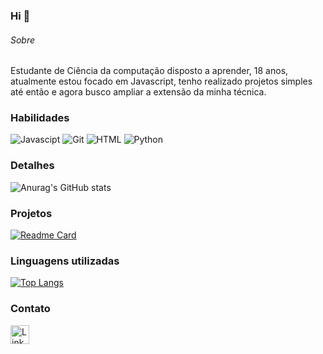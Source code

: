 ### Hi 👋
###### Sobre

Estudante de Ciência da computação disposto a aprender, 18 anos, atualmente estou focado em Javascript, tenho realizado projetos simples até então e agora busco ampliar a extensão da minha técnica.

### Habilidades

![Javascipt](https://img.shields.io/badge/JavaScript-F7DF1E?style=for-the-badge&logo=javascript&logoColor=black)
![Git](https://img.shields.io/badge/Git-E34F26?style=for-the-badge&logo=git&logoColor=white)
![HTML](https://img.shields.io/badge/HTML-239120?style=for-the-badge&logo=html5&logoColor=white)
![Python](https://img.shields.io/badge/Python-3776AB?style=for-the-badge&logo=python&logoColor=white)



### Detalhes

![Anurag's GitHub stats](https://github-readme-stats.vercel.app/api?username=joaoloeblein&theme=github_dark&show_icons=true)

### Projetos

[![Readme Card](https://github-readme-stats.vercel.app/api/pin/?username=joaoloeblein&repo=Login_page&theme=github_dark)](https://github.com/anuraghazra/github-readme-stats)

### Linguagens utilizadas

[![Top Langs](https://github-readme-stats.vercel.app/api/top-langs/?username=joaoloeblein&theme=github_dark)](https://github.com/anuraghazra/github-readme-stats)

### Contato

[<img src='https://img.shields.io/badge/LinkedIn-0077B5?style=for-the-badge&logo=linkedin&logoColor=white' alt='Linkedin' height='30'>](https://www.linkedin.com/in/jo%C3%A3o-l-b3200b142)
